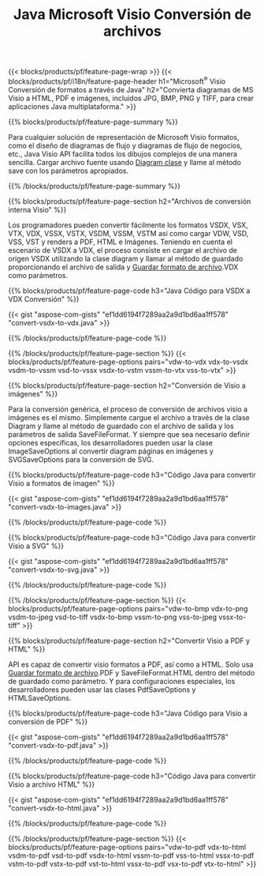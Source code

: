﻿---
title: Java Microsoft Visio Conversión de archivos
url: /es/java/conversion/
description: Convierta Microsoft Visio formatos VSDX VSX VDX VTX VSSX VSTX VSDM VSTM VSSM VDW VSD VST VSS a imágenes HTML y PDF con pocas líneas de código Java.
---
{{< blocks/products/pf/feature-page-wrap >}}
{{< blocks/products/pf/i18n/feature-page-header h1="Microsoft<sup>&reg;</sup> Visio Conversión de formatos a través de Java" h2="Convierta diagramas de MS Visio a HTML, PDF e imágenes, incluidos JPG, BMP, PNG y TIFF, para crear aplicaciones Java multiplataforma." >}}

{{% blocks/products/pf/feature-page-summary %}}

Para cualquier solución de representación de Microsoft Visio formatos, como el diseño de diagramas de flujo y diagramas de flujo de negocios, etc., Java Visio API facilita todos los dibujos complejos de una manera sencilla. Cargar archivo fuente usando [Diagram clase](https://apireference.aspose.com/diagram/java/com.aspose.diagram/Diagram) y llame al método save con los parámetros apropiados.

{{% /blocks/products/pf/feature-page-summary %}}

{{% blocks/products/pf/feature-page-section h2="Archivos de conversión interna Visio" %}}

Los programadores pueden convertir fácilmente los formatos VSDX, VSX, VTX, VDX, VSSX, VSTX, VSDM, VSSM, VSTM así como cargar VDW, VSD, VSS, VST y renders a PDF, HTML e Imágenes. Teniendo en cuenta el escenario de VSDX a VDX, el proceso consiste en cargar el archivo de origen VSDX utilizando la clase diagram y llamar al método de guardado proporcionando el archivo de salida y [Guardar formato de archivo](https://apireference.aspose.com/diagram/java/com.aspose.diagram/SaveFileFormat).VDX como parámetros. 

{{% blocks/products/pf/feature-page-code h3="Java Código para VSDX a VDX Conversión" %}}

{{< gist "aspose-com-gists" "ef1dd6194f7289aa2a9d1bd6aa1ff578" "convert-vsdx-to-vdx.java" >}}

{{% /blocks/products/pf/feature-page-code %}}

{{% /blocks/products/pf/feature-page-section %}}
{{< blocks/products/pf/feature-page-options pairs="vdw-to-vdx vdx-to-vsdx vsdm-to-vssm vsd-to-vssx vsdx-to-vstm vssm-to-vtx vss-to-vtx" >}}

{{% blocks/products/pf/feature-page-section h2="Conversión de Visio a imágenes" %}}

Para la conversión genérica, el proceso de conversión de archivos visio a imágenes es el mismo. Simplemente cargue el archivo a través de la clase Diagram y llame al método de guardado con el archivo de salida y los parámetros de salida SaveFileFormat. Y siempre que sea necesario definir opciones específicas, los desarrolladores pueden usar la clase ImageSaveOptions al convertir diagram páginas en imágenes y SVGSaveOptions para la conversión de SVG.

{{% blocks/products/pf/feature-page-code h3="Código Java para convertir Visio a formatos de imagen" %}}

{{< gist "aspose-com-gists" "ef1dd6194f7289aa2a9d1bd6aa1ff578" "convert-vsdx-to-images.java" >}}

{{% /blocks/products/pf/feature-page-code %}}

{{% blocks/products/pf/feature-page-code h3="Código Java para convertir Visio a SVG" %}}

{{< gist "aspose-com-gists" "ef1dd6194f7289aa2a9d1bd6aa1ff578" "convert-vsdx-to-svg.java" >}}

{{% /blocks/products/pf/feature-page-code %}}

{{% /blocks/products/pf/feature-page-section %}}
{{< blocks/products/pf/feature-page-options pairs="vdw-to-bmp vdx-to-png vsdm-to-jpeg vsd-to-tiff vsdx-to-bmp vssm-to-png vss-to-jpeg vssx-to-tiff" >}}

{{% blocks/products/pf/feature-page-section h2="Convertir Visio a PDF y HTML" %}}

API es capaz de convertir visio formatos a PDF, así como a HTML. Solo usa [Guardar formato de archivo](https://apireference.aspose.com/diagram/java/com.aspose.diagram/SaveFileFormat).PDF y SaveFileFormat.HTML dentro del método de guardado como parámetro. Y para configuraciones especiales, los desarrolladores pueden usar las clases PdfSaveOptions y HTMLSaveOptions.

{{% blocks/products/pf/feature-page-code h3="Java Código para Visio a conversión de PDF" %}}

{{< gist "aspose-com-gists" "ef1dd6194f7289aa2a9d1bd6aa1ff578" "convert-vsdx-to-pdf.java" >}}

{{% /blocks/products/pf/feature-page-code %}}

{{% blocks/products/pf/feature-page-code h3="Código Java para convertir Visio a archivo HTML" %}}

{{< gist "aspose-com-gists" "ef1dd6194f7289aa2a9d1bd6aa1ff578" "convert-vsdx-to-html.java" >}}

{{% /blocks/products/pf/feature-page-code %}}

{{% /blocks/products/pf/feature-page-section %}}
{{< blocks/products/pf/feature-page-options pairs="vdw-to-pdf vdx-to-html vsdm-to-pdf vsd-to-pdf vsdx-to-html vssm-to-pdf vss-to-html vssx-to-pdf vstm-to-pdf vstx-to-pdf vst-to-html vssx-to-pdf vsx-to-pdf vtx-to-html" >}}